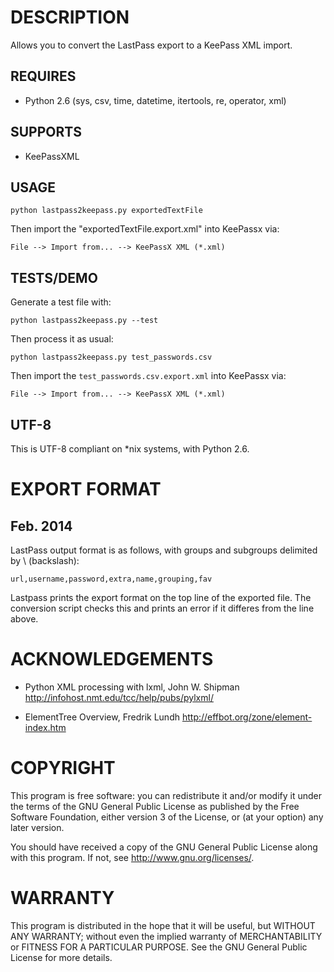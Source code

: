 DESCRIPTION
=

Allows you to convert the LastPass export to a KeePass XML import.

REQUIRES
-

* Python 2.6 (sys, csv, time, datetime, itertools, re, operator, xml)

SUPPORTS
-

* KeePassXML

USAGE
-

    python lastpass2keepass.py exportedTextFile

Then import the "exportedTextFile.export.xml" into KeePassx via:

    File --> Import from... --> KeePassX XML (*.xml)

TESTS/DEMO
-

Generate a test file with:

    python lastpass2keepass.py --test

Then process it as usual:

    python lastpass2keepass.py test_passwords.csv

Then import the `test_passwords.csv.export.xml` into KeePassx via:

    File --> Import from... --> KeePassX XML (*.xml)

UTF-8
-

This is UTF-8 compliant on *nix systems, with Python 2.6.


EXPORT FORMAT
=

Feb. 2014
-

LastPass output format is as follows, with groups and subgroups delimited by \ (backslash):

    url,username,password,extra,name,grouping,fav

Lastpass prints the export format on the top line of the exported file.  The conversion script checks
this and prints an error if it differes from the line above.


ACKNOWLEDGEMENTS
=

* Python XML processing with lxml, John W. Shipman
  http://infohost.nmt.edu/tcc/help/pubs/pylxml/

* ElementTree Overview, Fredrik Lundh
  http://effbot.org/zone/element-index.htm

COPYRIGHT
=

This program is free software: you can redistribute it and/or modify it under 
the terms of the GNU General Public License as published by the Free Software 
Foundation, either version 3 of the License, or (at your option) any later 
version.

You should have received a copy of the GNU General Public License along with 
this program. If not, see http://www.gnu.org/licenses/.

WARRANTY
=

This program is distributed in the hope that it will be useful, but WITHOUT 
ANY WARRANTY; without even the implied warranty of MERCHANTABILITY or 
FITNESS FOR A PARTICULAR PURPOSE. See the GNU General Public License for 
more details.
